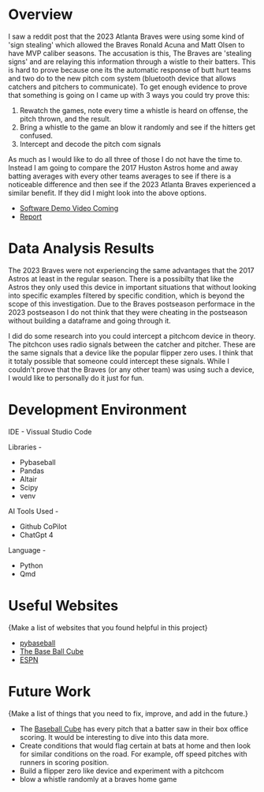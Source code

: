 # Overview

I saw a reddit post that the 2023 Atlanta Braves were using some kind of 'sign stealing' which allowed the Braves Ronald Acuna and Matt Olsen to have MVP caliber seasons. The accusation is this, The Braves are 'stealing signs' and are relaying this information through a wistle to their batters. This is hard to prove because one its the automatic response of butt hurt teams and two do to the new pitch com system (bluetooth device that allows catchers and pitchers to communicate). To get enough evidence to prove that something is going on I came up with 3 ways you could try prove this:

1. Rewatch the games, note every time a whistle is heard on offense, the pitch thrown, and the result.
1. Bring a whistle to the game an blow it randomly and see if the hitters get confused.
1. Intercept and decode the pitch com signals

As much as I would like to do all three of those I do not have the time to. Instead I am going to compare the 2017 Huston Astros home and away batting averages with every other teams averages to see if there is a noticeable difference and then see if the 2023 Atlanta Braves experienced a similar benefit. If they did I might look into the above options.

* [Software Demo Video Coming](http://youtube.link.goes.here)
* [Report](./main.html)

# Data Analysis Results

The 2023 Braves were not experiencing the same advantages that the 2017 Astros at least in the regular season. There is a possibilty that like the Astros they only used this device in important situations that without looking into specific examples filtered by specific condition, which is beyond the scope of this investigation. Due to the Braves postseason performace in the 2023 postseason I do not think that they were cheating in the postseason without building a dataframe and going through it.

I did do some research into you could intercept a pitchcom device in theory. The pitchcon uses radio signals between the catcher and pitcher. These are the same signals that a device like the popular flipper zero uses. I think that it totaly possible that someone could intercept these signals. While I couldn't prove that the Braves (or any other team) was using such a device, I would like to personally do it just for fun.

# Development Environment

IDE - Vissual Studio Code

Libraries -

* Pybaseball
* Pandas
* Altair
* Scipy
* venv 

AI Tools Used -

* Github CoPilot
* ChatGpt 4

Language - 
* Python
* Qmd

# Useful Websites

{Make a list of websites that you found helpful in this project}
* [pybaseball](https://github.com/jldbc/pybaseball)
* [The Base Ball Cube](https://www.thebaseballcube.com/content/playoff_year/2017/)
* [ESPN](espn.com)

# Future Work

{Make a list of things that you need to fix, improve, and add in the future.}
* The [Baseball Cube](https://www.thebaseballcube.com/content/playoff_year/2017/) has every pitch that a batter saw in their box office scoring. It would be interesting to dive into this data more.
* Create conditions that would flag certain at bats at home and then look for similar conditions on the road. For example, off speed pitches with runners in scoring position.
* Build a flipper zero like device and experiment with a pitchcom
* blow a whistle randomly at a braves home game

